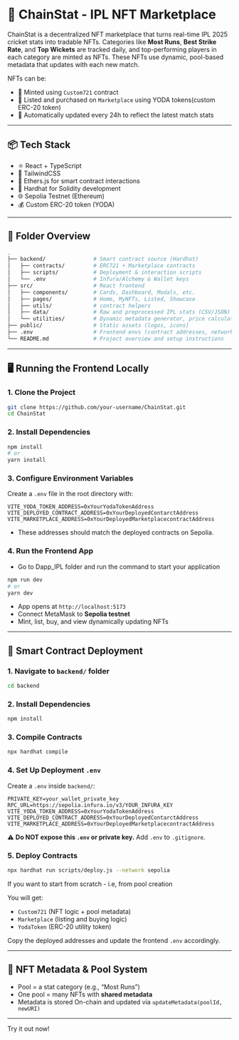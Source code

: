 # 🏏 ChainStat - IPL NFT Marketplace

ChainStat is a decentralized NFT marketplace that turns real-time IPL 2025 cricket stats into tradable NFTs. Categories like **Most Runs**, **Best Strike Rate**, and **Top Wickets** are tracked daily, and top-performing players in each category are minted as NFTs. These NFTs use dynamic, pool-based metadata that updates with each new match.

NFTs can be:
- 🔨 Minted using `Custom721` contract
- 🛒 Listed and purchased on `Marketplace` using YODA tokens(custom ERC-20 token)
- 🔄 Automatically updated every 24h to reflect the latest match stats

---

## 📦 Tech Stack

- ⚛️ React + TypeScript
- 💨 TailwindCSS
- 🔁 Ethers.js for smart contract interactions
- 🧠 Hardhat for Solidity development
- 🌐 Sepolia Testnet (Ethereum)
- 💰 Custom ERC-20 token (YODA)

---

## 📂 Folder Overview

```bash
.
├── backend/               # Smart contract source (Hardhat)
│   ├── contracts/         # ERC721 + Marketplace contracts
│   ├── scripts/           # Deployment & interaction scripts
│   └── .env               # Infura/Alchemy & Wallet keys
├── src/                   # React frontend
│   ├── components/        # Cards, Dashboard, Modals, etc.
│   ├── pages/             # Home, MyNFTs, Listed, Showcase
│   ├── utils/             # contract helpers
│   ├── data/              # Raw and preprocessed IPL stats (CSV/JSON)
│   └── utilities/         # Dynamic metadata generator, price calculator, etc.
├── public/                # Static assets (logos, icons)
├── .env                   # Frontend envs (contract addresses, network ID)
└── README.md              # Project overview and setup instructions
```
---

## 🖥️ Running the Frontend Locally

### 1. Clone the Project

```bash
git clone https://github.com/your-username/ChainStat.git
cd ChainStat
```

### 2. Install Dependencies

```bash
npm install
# or
yarn install
```

### 3. Configure Environment Variables

Create a `.env` file in the root directory with:

```env
VITE_YODA_TOKEN_ADDRESS=0xYourYodaTokenAddress
VITE_DEPLOYED_CONTRACT_ADDRESS=0xYourDeployedContarctAddress
VITE_MARKETPLACE_ADDRESS=0xYourDeployedMarketplacecontractAddress
```

- These addresses should match the deployed contracts on Sepolia.

### 4. Run the Frontend App

- Go to Dapp_IPL folder and run the command to start your application
```bash
npm run dev
# or
yarn dev
```

- App opens at `http://localhost:5173`
- Connect MetaMask to **Sepolia testnet**
- Mint, list, buy, and view dynamically updating NFTs

---

## 🔨 Smart Contract Deployment

### 1. Navigate to `backend/` folder

```bash
cd backend
```

### 2. Install Dependencies

```bash
npm install
```

### 3. Compile Contracts

```bash
npx hardhat compile
```

### 4. Set Up Deployment `.env`

Create a `.env` inside `backend/`:

```env
PRIVATE_KEY=your_wallet_private_key
RPC_URL=https://sepolia.infura.io/v3/YOUR_INFURA_KEY
VITE_YODA_TOKEN_ADDRESS=0xYourYodaTokenAddress
VITE_DEPLOYED_CONTRACT_ADDRESS=0xYourDeployedContarctAddress
VITE_MARKETPLACE_ADDRESS=0xYourDeployedMarketplacecontractAddress

```

⚠️ **Do NOT expose this `.env` or private key.** Add `.env` to `.gitignore`.

### 5. Deploy Contracts

```bash
npx hardhat run scripts/deploy.js --network sepolia
```
If you want to start from scratch - i.e, from pool creation

You will get:

- `Custom721` (NFT logic + pool metadata)
- `Marketplace` (listing and buying logic)
- `YodaToken` (ERC-20 utility token)

Copy the deployed addresses and update the frontend `.env` accordingly.

---

## 🧠 NFT Metadata & Pool System

- Pool = a stat category (e.g., “Most Runs”)
- One pool = many NFTs with **shared metadata**
- Metadata is stored On-chain and updated via `updateMetadata(poolId, newURI)`

---
Try it out now!
